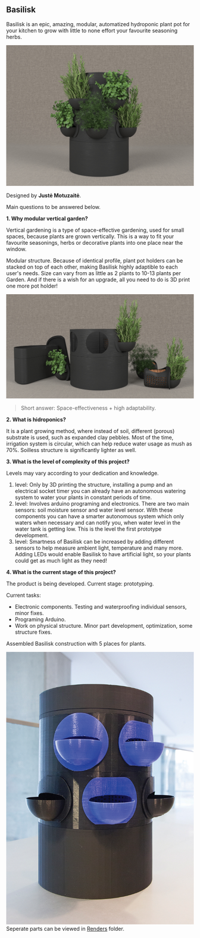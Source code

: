 ## Basilisk

Basilisk is an epic, amazing, modular, automatized hydroponic plant pot for your kitchen to grow with little to none effort your favourite seasoning herbs.

![The Basilisk](https://raw.githubusercontent.com/JustineMo/Basilisk/master/Documentation/Renders/Basilisk3.jpg)

Designed by **Justė Motuzaitė**.

Main questions to be answered below.

**1. Why modular vertical garden?**

Vertical gardening is a type of space-effective gardening, used for small spaces, because plants are grown vertically. This is a way to fit your favourite seasonings, herbs or decorative plants into one place near the window. 

Modular structure. Because of identical profile, plant pot holders can be stacked on top of each other, making Basilisk highly adaptible to each user's needs. Size can vary from as little as 2 plants to 10-13 plants per Garden. And if there is a wish for an upgrade, all you need to do is 3D print one more pot holder!

![Disassembled Basilisk](https://raw.githubusercontent.com/JustineMo/Basilisk/master/Documentation/Renders/Basilisk%20modules.jpg)

> Short answer: Space-effectiveness + high adaptability.

**2. What is hidroponics?**

It is a plant growing method, where instead of soil, different (porous) substrate is used, such as expanded clay pebbles. Most of the time, irrigation system is circular, which can help reduce water usage as mush as 70%. Soilless structure is significantly lighter as well.

**3. What is the level of complexity of this project?**

Levels may vary according to your dedication and knowledge. 

 1. level: Only by 3D printing the structure, installing a pump and an electrical socket timer you can already have an autonomous watering system to water your plants in constant periods of time. 
 2.  level: Involves arduino programing and electronics. There are two main sensors: soil moisture sensor and water level sensor. With these components you can have a smarter autonomous system which only waters when necessary and can notify you, when water level in the water tank is getting low. This is the level the first prototype development.
 3. level: Smartness of Basilisk can be increased by adding different sensors to help measure ambient light, temperature and many more. Adding LEDs would enable Basilisk to have artificial light, so your plants could get as much light as they need!
 
 **4. What is the current stage of this project?**
 
The product is being developed.
Current stage: prototyping.


Current tasks: 
- Electronic components. Testing and waterproofing individual sensors, minor fixes. 
- Programing Arduino.
- Work on physical structure. Minor part development, optimization, some structure fixes.

Assembled Basilisk construction with 5 places for plants.

![Basilisk Assembly](https://raw.githubusercontent.com/JustineMo/Basilisk/master/Documentation/Pics/FULL_assembly.jpg)
Seperate parts can be viewed in [Renders](https://github.com/JustineMo/Basilisk/tree/master/Documentation/Renders) folder.



